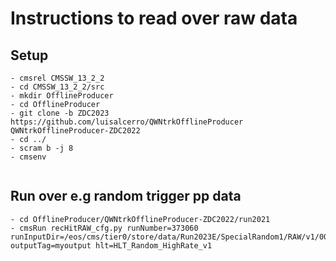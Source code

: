 # Instructions to read over raw data

## Setup
```
- cmsrel CMSSW_13_2_2
- cd CMSSW_13_2_2/src
- mkdir OfflineProducer
- cd OfflineProducer
- git clone -b ZDC2023 https://github.com/luisalcerro/QWNtrkOfflineProducer QWNtrkOfflineProducer-ZDC2022
- cd ../
- scram b -j 8
- cmsenv
  
```
## Run over e.g random trigger pp data

```
- cd OfflineProducer/QWNtrkOfflineProducer-ZDC2022/run2021
- cmsRun recHitRAW_cfg.py runNumber=373060 runInputDir=/eos/cms/tier0/store/data/Run2023E/SpecialRandom1/RAW/v1/000/  outputTag=myoutput hlt=HLT_Random_HighRate_v1
```